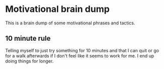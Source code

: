 # Motivational brain dump

This is a brain dump of some motivational phrases and tactics.

## 10 minute rule

Telling myself to just try something for 10 minutes and that I can quit or go for a walk afterwards if I don't feel like it seems to work for me. I end up doing things for longer.
